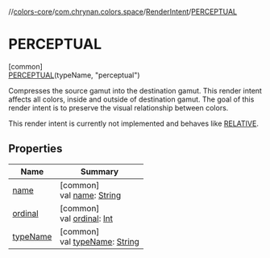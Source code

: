 //[colors-core](../../../../index.md)/[com.chrynan.colors.space](../../index.md)/[RenderIntent](../index.md)/[PERCEPTUAL](index.md)

# PERCEPTUAL

[common]\
[PERCEPTUAL](index.md)(typeName, "perceptual")

Compresses the source gamut into the destination gamut. This render intent affects all colors, inside and outside of destination gamut. The goal of this render intent is to preserve the visual relationship between colors.

This render intent is currently not implemented and behaves like [RELATIVE](../-r-e-l-a-t-i-v-e/index.md).

## Properties

| Name | Summary |
|---|---|
| [name](index.md#-372974862%2FProperties%2F1346026436) | [common]<br>val [name](index.md#-372974862%2FProperties%2F1346026436): [String](https://kotlinlang.org/api/latest/jvm/stdlib/kotlin/-string/index.html) |
| [ordinal](index.md#-739389684%2FProperties%2F1346026436) | [common]<br>val [ordinal](index.md#-739389684%2FProperties%2F1346026436): [Int](https://kotlinlang.org/api/latest/jvm/stdlib/kotlin/-int/index.html) |
| [typeName](../type-name.md) | [common]<br>val [typeName](../type-name.md): [String](https://kotlinlang.org/api/latest/jvm/stdlib/kotlin/-string/index.html) |
